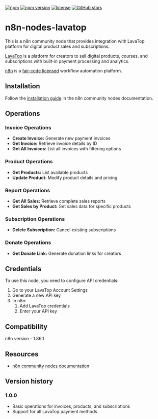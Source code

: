 [![npm](https://img.shields.io/npm/dm/n8n-nodes-lavatop?color=blue&label=downloads)](https://www.npmjs.com/package/n8n-nodes-lavatop)
[![npm version](https://img.shields.io/npm/v/n8n-nodes-lavatop)](https://www.npmjs.com/package/n8n-nodes-lavatop)
[![license](https://img.shields.io/npm/l/n8n-nodes-lavatop)](https://github.com/zdadco/n8n-nodes-lavatop/blob/main/LICENSE)
[![GitHub stars](https://img.shields.io/github/stars/zdadco/n8n-nodes-lavatop)](https://github.com/zdadco/n8n-nodes-lavatop/stargazers)

# n8n-nodes-lavatop

This is a n8n community node that provides integration with LavaTop platform for digital product sales and subscriptions.

[LavaTop](https://app.lava.top/) is a platform for creators to sell digital products, courses, and subscriptions with built-in payment processing and analytics.

[n8n](https://n8n.io/) is a [fair-code licensed](https://docs.n8n.io/reference/license/) workflow automation platform.


## Installation

Follow the [installation guide](https://docs.n8n.io/integrations/community-nodes/installation/) in the n8n community nodes documentation.

## Operations

### Invoice Operations
- **Create Invoice:** Generate new payment invoices
- **Get Invoice:** Retrieve invoice details by ID 
- **Get All Invoices:** List all invoices with filtering options

### Product Operations
- **Get Products:** List available products
- **Update Product:** Modify product details and pricing

### Report Operations
- **Get All Sales:** Retrieve complete sales reports
- **Get Sales by Product:** Get sales data for specific products

### Subscription Operations
- **Delete Subscription:** Cancel existing subscriptions

### Donate Operations
- **Get Donate Link:** Generate donation links for creators

## Credentials

To use this node, you need to configure API credentials:
1. Go to your LavaTop Account Settings 
2. Generate a new API key 
3. In n8n:
   1. Add LavaTop credentials 
   2. Enter your API key

## Compatibility

n8n version - 1.86.1

## Resources

* [n8n community nodes documentation](https://docs.n8n.io/integrations/community-nodes/)

## Version history

### 1.0.0
- Basic operations for invoices, products, and subscriptions
- Support for all LavaTop payment methods
